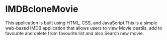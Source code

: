 # IMDBcloneMovie
This application is built using HTML, CSS, and JavaScript.This is a simple web-based IMDB application that allows users to view Movie deatils, add to favourite and delete from favourite list and also Search new movie.
